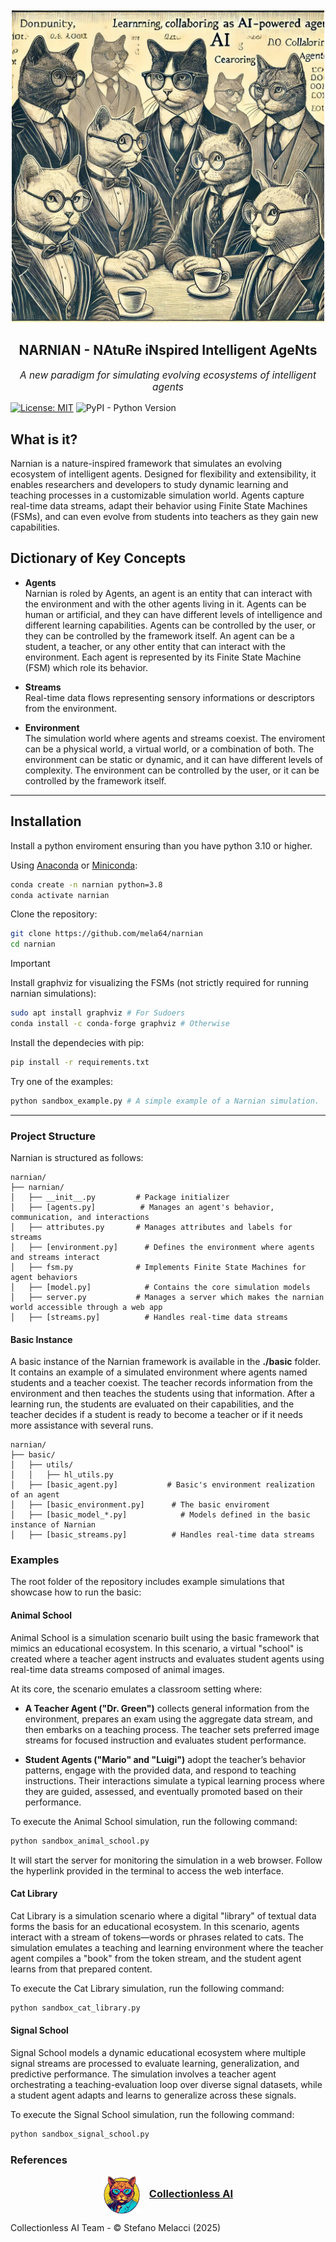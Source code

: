 <br />
<div align="center">
  <img src="imgs/narniancats.jpg" alt="Logo" width="500" height="500">
  <h2 align="center">NARNIAN - NAtuRe iNspired Intelligent AgeNts</h2>

  <p align="center" style="font-size: 1.1em; font-style: italic;">
    A new paradigm for simulating evolving ecosystems of intelligent agents
  </p>
</div>

[![License: MIT](https://img.shields.io/badge/License-MIT-yellow.svg)](https://opensource.org/licenses/MIT) ![PyPI - Python Version](https://img.shields.io/pypi/pyversions/django)


## What is it?

Narnian is a nature-inspired framework that simulates an evolving ecosystem of intelligent agents. Designed for flexibility and extensibility, it enables researchers and developers to study dynamic learning and teaching processes in a customizable simulation world. Agents capture real-time data streams, adapt their behavior using Finite State Machines (FSMs), and can even evolve from students into teachers as they gain new capabilities.

## Dictionary of Key Concepts

- **Agents**  
  Narnian is roled by Agents, an agent is an entity that can interact with the environment and with the other agents living in it. Agents can be human or artificial, and they can have different levels of intelligence and different learning capabilities. Agents can be controlled by the user, or they can be controlled by the framework itself. An agent can be a student, a teacher, or any other entity that can interact with the environment. Each agent is represented by its Finite State Machine (FSM) which role its behavior.

- **Streams**  
  Real-time data flows representing sensory informations or descriptors from the environment.

- **Environment**  
  The simulation world where agents and streams coexist. The enviroment can be a physical world, a virtual world, or a combination of both. The environment can be static or dynamic, and it can have different levels of complexity. The environment can be controlled by the user, or it can be controlled by the framework itself. 

---

## Installation

Install a python enviroment ensuring than you have python 3.10 or higher.

Using [Anaconda](https://www.anaconda.com/products/individual) or [Miniconda](https://docs.conda.io/en/latest/miniconda.html): 


```bash
conda create -n narnian python=3.8
conda activate narnian
```

Clone the repository:

```bash
git clone https://github.com/mela64/narnian
cd narnian
```

> [!IMPORTANT]
> Install graphviz for visualizing the FSMs (not strictly required for running narnian simulations):
> ```bash
> sudo apt install graphviz # For Sudoers
> conda install -c conda-forge graphviz # Otherwise
> ```

Install the dependecies with pip:

```bash
pip install -r requirements.txt
```

Try one of the examples:

```bash
python sandbox_example.py # A simple example of a Narnian simulation.
```

---

### Project Structure

Narnian is structured as follows:

```
narnian/
├── narnian/
│   ├── __init__.py         # Package initializer
│   ├── [agents.py]          # Manages an agent's behavior, communication, and interactions
│   ├── attributes.py       # Manages attributes and labels for streams
│   ├── [environment.py]      # Defines the environment where agents and streams interact
│   ├── fsm.py              # Implements Finite State Machines for agent behaviors
│   ├── [model.py]            # Contains the core simulation models
│   ├── server.py           # Manages a server which makes the narnian world accessible through a web app
│   ├── [streams.py]          # Handles real-time data streams      
```

#### Basic Instance
A basic instance of the Narnian framework is available in the **./basic** folder. It contains an example of a simulated environment where agents named students and a teacher coexist. The teacher records information from the environment and then teaches the students using that information. After a learning run, the students are evaluated on their capabilities, and the teacher decides if a student is ready to become a teacher or if it needs more assistance with several runs.

```
narnian/
├── basic/
│   ├── utils/
│   │   ├── hl_utils.py
│   ├── [basic_agent.py]           # Basic's environment realization of an agent
│   ├── [basic_environment.py]      # The basic enviroment 
│   ├── [basic_model_*.py]            # Models defined in the basic instance of Narnian
│   ├── [basic_streams.py]          # Handles real-time data streams   
```

### Examples

The root folder of the repository includes example simulations that showcase how to run the basic:

#### Animal School
Animal School is a simulation scenario built using the basic framework that mimics an educational ecosystem. In this scenario, a virtual "school" is created where a teacher agent instructs and evaluates student agents using real-time data streams composed of animal images.

At its core, the scenario emulates a classroom setting where:

- **A Teacher Agent ("Dr. Green")** collects general information from the environment, prepares an exam using the aggregate data stream, and then embarks on a teaching process. The teacher sets preferred image streams for focused instruction and evaluates student performance.

- **Student Agents ("Mario" and "Luigi")** adopt the teacher’s behavior patterns, engage with the provided data, and respond to teaching instructions. Their interactions simulate a typical learning process where they are guided, assessed, and eventually promoted based on their performance.

To execute the Animal School simulation, run the following command:

```bash
python sandbox_animal_school.py
```

It will start the server for monitoring
the simulation in a web browser. Follow the hyperlink provided in the terminal to access the web interface.

#### Cat Library
Cat Library is a simulation scenario where a digital "library" of textual data forms the basis for an educational ecosystem. In this scenario, agents interact with a stream of tokens—words or phrases related to cats. The simulation emulates a teaching and learning environment where the teacher agent compiles a "book" from the token stream, and the student agent learns from that prepared content.

To execute the Cat Library simulation, run the following command:

```bash
python sandbox_cat_library.py
```

#### Signal School
Signal School models a dynamic educational ecosystem where multiple signal streams are processed to evaluate learning, generalization, and predictive performance. The simulation involves a teacher agent orchestrating a teaching-evaluation loop over diverse signal datasets, while a student agent adapts and learns to generalize across these signals.

To execute the Signal School simulation, run the following command:

```bash
python sandbox_signal_school.py
```


### References
<div align="center">
  <img src="imgs/caicat.png" alt="Logo" width="60" height="60" style="vertical-align: middle;">
  <h3 style="display: inline; margin-left: 10px;"><a href='https://cai.diism.unisi.it/'>Collectionless AI</a></h3>
</div>

Collectionless AI Team - &copy; Stefano Melacci (2025)